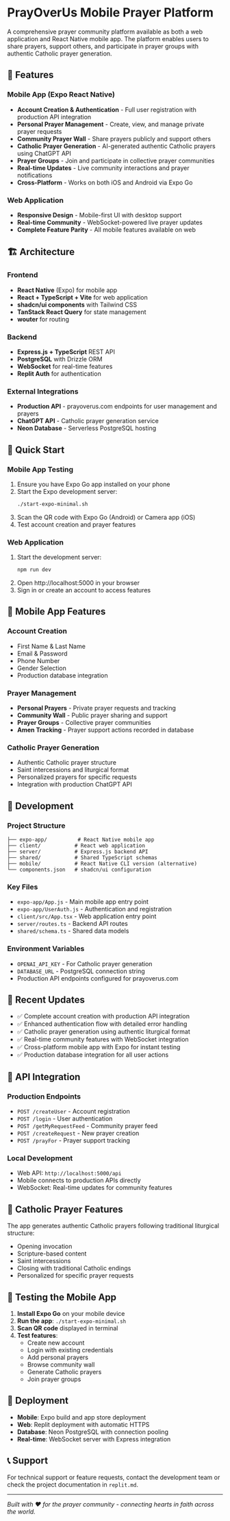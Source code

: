 # PrayOverUs Mobile Prayer Platform

A comprehensive prayer community platform available as both a web application and React Native mobile app. The platform enables users to share prayers, support others, and participate in prayer groups with authentic Catholic prayer generation.

## 🚀 Features

### Mobile App (Expo React Native)
- **Account Creation & Authentication** - Full user registration with production API integration
- **Personal Prayer Management** - Create, view, and manage private prayer requests
- **Community Prayer Wall** - Share prayers publicly and support others
- **Catholic Prayer Generation** - AI-generated authentic Catholic prayers using ChatGPT API
- **Prayer Groups** - Join and participate in collective prayer communities
- **Real-time Updates** - Live community interactions and prayer notifications
- **Cross-Platform** - Works on both iOS and Android via Expo Go

### Web Application
- **Responsive Design** - Mobile-first UI with desktop support
- **Real-time Community** - WebSocket-powered live prayer updates
- **Complete Feature Parity** - All mobile features available on web

## 🏗️ Architecture

### Frontend
- **React Native** (Expo) for mobile app
- **React + TypeScript + Vite** for web application
- **shadcn/ui components** with Tailwind CSS
- **TanStack React Query** for state management
- **wouter** for routing

### Backend
- **Express.js + TypeScript** REST API
- **PostgreSQL** with Drizzle ORM
- **WebSocket** for real-time features
- **Replit Auth** for authentication

### External Integrations
- **Production API** - prayoverus.com endpoints for user management and prayers
- **ChatGPT API** - Catholic prayer generation service
- **Neon Database** - Serverless PostgreSQL hosting

## 🚀 Quick Start

### Mobile App Testing
1. Ensure you have Expo Go app installed on your phone
2. Start the Expo development server:
   ```bash
   ./start-expo-minimal.sh
   ```
3. Scan the QR code with Expo Go (Android) or Camera app (iOS)
4. Test account creation and prayer features

### Web Application
1. Start the development server:
   ```bash
   npm run dev
   ```
2. Open http://localhost:5000 in your browser
3. Sign in or create an account to access features

## 📱 Mobile App Features

### Account Creation
- First Name & Last Name
- Email & Password
- Phone Number
- Gender Selection
- Production database integration

### Prayer Management
- **Personal Prayers** - Private prayer requests and tracking
- **Community Wall** - Public prayer sharing and support
- **Prayer Groups** - Collective prayer communities
- **Amen Tracking** - Prayer support actions recorded in database

### Catholic Prayer Generation
- Authentic Catholic prayer structure
- Saint intercessions and liturgical format
- Personalized prayers for specific requests
- Integration with production ChatGPT API

## 🔧 Development

### Project Structure
```
├── expo-app/          # React Native mobile app
├── client/           # React web application
├── server/           # Express.js backend API
├── shared/           # Shared TypeScript schemas
├── mobile/           # React Native CLI version (alternative)
└── components.json   # shadcn/ui configuration
```

### Key Files
- `expo-app/App.js` - Main mobile app entry point
- `expo-app/UserAuth.js` - Authentication and registration
- `client/src/App.tsx` - Web application entry point
- `server/routes.ts` - Backend API routes
- `shared/schema.ts` - Shared data models

### Environment Variables
- `OPENAI_API_KEY` - For Catholic prayer generation
- `DATABASE_URL` - PostgreSQL connection string
- Production API endpoints configured for prayoverus.com

## 🌟 Recent Updates

- ✅ Complete account creation with production API integration
- ✅ Enhanced authentication flow with detailed error handling
- ✅ Catholic prayer generation using authentic liturgical format
- ✅ Real-time community features with WebSocket integration
- ✅ Cross-platform mobile app with Expo for instant testing
- ✅ Production database integration for all user actions

## 📝 API Integration

### Production Endpoints
- `POST /createUser` - Account registration
- `POST /login` - User authentication  
- `POST /getMyRequestFeed` - Community prayer feed
- `POST /createRequest` - New prayer creation
- `POST /prayFor` - Prayer support tracking

### Local Development
- Web API: `http://localhost:5000/api`
- Mobile connects to production APIs directly
- WebSocket: Real-time updates for community features

## 🙏 Catholic Prayer Features

The app generates authentic Catholic prayers following traditional liturgical structure:
- Opening invocation
- Scripture-based content
- Saint intercessions
- Closing with traditional Catholic endings
- Personalized for specific prayer requests

## 📱 Testing the Mobile App

1. **Install Expo Go** on your mobile device
2. **Run the app**: `./start-expo-minimal.sh`
3. **Scan QR code** displayed in terminal
4. **Test features**:
   - Create new account
   - Login with existing credentials
   - Add personal prayers
   - Browse community wall
   - Generate Catholic prayers
   - Join prayer groups

## 🚀 Deployment

- **Mobile**: Expo build and app store deployment
- **Web**: Replit deployment with automatic HTTPS
- **Database**: Neon PostgreSQL with connection pooling
- **Real-time**: WebSocket server with Express integration

## 📞 Support

For technical support or feature requests, contact the development team or check the project documentation in `replit.md`.

---

*Built with ❤️ for the prayer community - connecting hearts in faith across the world.*